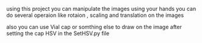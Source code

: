 using this project you can manipulate the images using your hands you can do several operaion like rotaion , scaling and translation on the images

also you can use Vial cap or somthing else to draw on the image after setting the cap HSV in the SetHSV.py file
